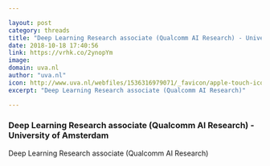 ```yaml
---

layout: post
category: threads
title: "Deep Learning Research associate (Qualcomm AI Research) - University of Amsterdam"
date: 2018-10-18 17:40:56
link: https://vrhk.co/2ynopYm
image: 
domain: uva.nl
author: "uva.nl"
icon: http://www.uva.nl/webfiles/1536316979071/_favicon/apple-touch-icon.png
excerpt: "Deep Learning Research associate (Qualcomm AI Research)"

---
```


### Deep Learning Research associate (Qualcomm AI Research) - University of Amsterdam

Deep Learning Research associate (Qualcomm AI Research)
